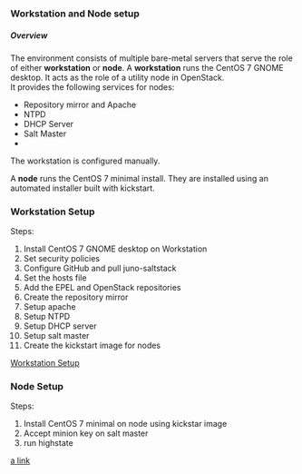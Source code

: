 ### Workstation and Node setup

##### Overview

The environment consists of multiple bare-metal servers that serve the role of either **workstation** or **node**.
A **workstation** runs the CentOS 7 GNOME desktop.  It acts as the role of a utility node in OpenStack.  
It provides the following services for nodes:

- Repository mirror and Apache
- NTPD
- DHCP Server
- Salt Master
- 
The workstation is configured manually.

A **node** runs the CentOS 7 minimal install.  They are installed using an automated installer built with kickstart.

### Workstation Setup

Steps:

1. Install CentOS 7 GNOME desktop on Workstation  
2. Set security policies  
3. Configure GitHub and pull juno-saltstack  
4. Set the hosts file  
5. Add the EPEL and OpenStack repositories  
6. Create the repository mirror  
7. Setup apache  
8. Setup NTPD  
9. Setup DHCP server   
10. Setup salt master  
11. Create the kickstart image for nodes  

[Workstation Setup](workstation/README.md)

### Node Setup

Steps:

1. Install CentOS 7 minimal on node using kickstar image  
2. Accept minion key on salt master  
3. run highstate  

[a link](node/README.md)
